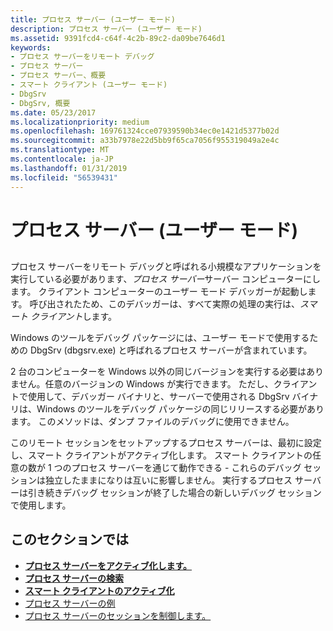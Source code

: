 ```yaml
---
title: プロセス サーバー (ユーザー モード)
description: プロセス サーバー (ユーザー モード)
ms.assetid: 9391fcd4-c64f-4c2b-89c2-da09be7646d1
keywords:
- プロセス サーバーをリモート デバッグ
- プロセス サーバー
- プロセス サーバー、概要
- スマート クライアント (ユーザー モード)
- DbgSrv
- DbgSrv, 概要
ms.date: 05/23/2017
ms.localizationpriority: medium
ms.openlocfilehash: 169761324cce07939590b34ec0e1421d5377b02d
ms.sourcegitcommit: a33b7978e22d5bb9f65ca7056f955319049a2e4c
ms.translationtype: MT
ms.contentlocale: ja-JP
ms.lasthandoff: 01/31/2019
ms.locfileid: "56539431"
---
```

# <a name="process-servers-user-mode"></a>プロセス サーバー (ユーザー モード)


## <span id="ddk_process_servers_user_mode__dbg"></span><span id="DDK_PROCESS_SERVERS_USER_MODE__DBG"></span>


プロセス サーバーをリモート デバッグと呼ばれる小規模なアプリケーションを実行している必要があります、*プロセス サーバー*サーバー コンピューターにします。 クライアント コンピューターのユーザー モード デバッガーが起動します。 呼び出されたため、このデバッガーは、すべて実際の処理の実行は、*スマート クライアント*します。

Windows のツールをデバッグ パッケージには、ユーザー モードで使用するための DbgSrv (dbgsrv.exe) と呼ばれるプロセス サーバーが含まれています。

2 台のコンピューターを Windows 以外の同じバージョンを実行する必要はありません。任意のバージョンの Windows が実行できます。 ただし、クライアントで使用して、デバッガー バイナリと、サーバーで使用される DbgSrv バイナリは、Windows のツールをデバッグ パッケージの同じリリースする必要があります。 このメソッドは、ダンプ ファイルのデバッグに使用できません。

このリモート セッションをセットアップするプロセス サーバーは、最初に設定し、スマート クライアントがアクティブ化します。 スマート クライアントの任意の数が 1 つのプロセス サーバーを通じて動作できる - これらのデバッグ セッションは独立したままになりは互いに影響しません。 実行するプロセス サーバーは引き続きデバッグ セッションが終了した場合の新しいデバッグ セッションで使用します。

## <a name="span-idinthissectionspanin-this-section"></a><span id="in_this_section"></span>このセクションでは


-   [**プロセス サーバーをアクティブ化します。**](activating-a-process-server.md)
-   [**プロセス サーバーの検索**](searching-for-process-servers.md)
-   [**スマート クライアントのアクティブ化**](activating-a-smart-client.md)
-   [プロセス サーバーの例](process-server-examples.md)
-   [プロセス サーバーのセッションを制御します。](controlling-a-process-server-session.md)

 

 





